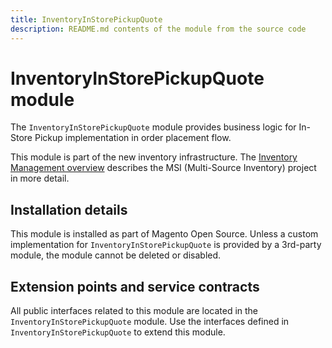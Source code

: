 ```yaml
---
title: InventoryInStorePickupQuote
description: README.md contents of the module from the source code
---
```


# InventoryInStorePickupQuote module

The `InventoryInStorePickupQuote` module provides business logic for In-Store Pickup implementation in order placement flow.

This module is part of the new inventory infrastructure. The
[Inventory Management overview](https://devdocs.magento.com/guides/v2.4/inventory/index.html)
describes the MSI (Multi-Source Inventory) project in more detail.

## Installation details

This module is installed as part of Magento Open Source. Unless a custom implementation for `InventoryInStorePickupQuote`
is provided by a 3rd-party module, the module cannot be deleted or disabled.

## Extension points and service contracts

All public interfaces related to this module are located in the `InventoryInStorePickupQuote` module.
Use the interfaces defined in `InventoryInStorePickupQuote` to extend this module.
